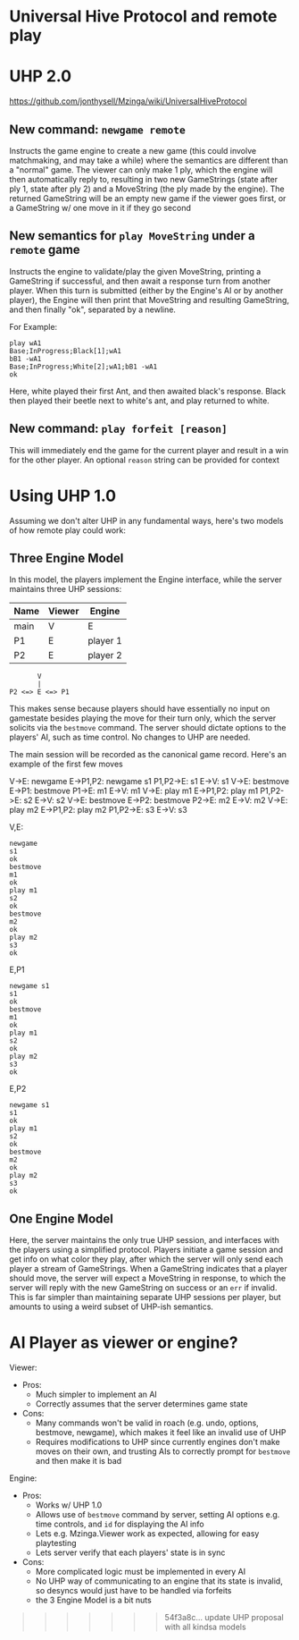 Universal Hive Protocol and remote play
=======================================

# UHP 2.0

https://github.com/jonthysell/Mzinga/wiki/UniversalHiveProtocol

## New command: `newgame remote`

Instructs the game engine to create a new game (this could involve matchmaking,
and may take a while) where the semantics are different than a "normal" game.
The viewer can only make 1 ply, which the engine will then automatically reply
to, resulting in two new GameStrings (state after ply 1, state after ply 2) and
a MoveString (the ply made by the engine). The returned GameString will be an
empty new game if the viewer goes first, or a GameString w/ one move in it if
they go second

## New semantics for `play MoveString` under a `remote` game

Instructs the engine to validate/play the given MoveString, printing a
GameString if successful, and then await a response turn from another player.
When this turn is submitted (either by the Engine's AI or by another player),
the Engine will then print that MoveString and resulting GameString, and then
finally "ok", separated by a newline.

For Example:

```
play wA1
Base;InProgress;Black[1];wA1
bB1 -wA1
Base;InProgress;White[2];wA1;bB1 -wA1
ok
```

Here, white played their first Ant, and then awaited black's response. Black
then played their beetle next to white's ant, and play returned to white.

## New command: `play forfeit [reason]`

This will immediately end the game for the current player and result in a win
for the other player. An optional `reason` string can be provided for context

# Using UHP 1.0

Assuming we don't alter UHP in any fundamental ways, here's two models of how
remote play could work:

## Three Engine Model

In this model, the players implement the Engine interface, while the server
maintains three UHP sessions:

| Name | Viewer | Engine   |
| ---- | ------ | -------- |
| main | V      | E        |
| P1   | E      | player 1 |
| P2   | E      | player 2 |

```
       V
       |
P2 <=> E <=> P1
```

This makes sense because players should have essentially no input on gamestate
besides playing the move for their turn only, which the server solicits via the
`bestmove` command. The server should dictate options to the players' AI, such
as time control. No changes to UHP are needed.

The main session will be recorded as the canonical game record. Here's an
example of the first few moves

V->E: newgame
E->P1,P2: newgame s1
P1,P2->E: s1
E->V: s1
V->E: bestmove
E->P1: bestmove
P1->E: m1
E->V: m1
V->E: play m1
E->P1,P2: play m1
P1,P2->E: s2
E->V: s2
V->E: bestmove
E->P2: bestmove
P2->E: m2
E->V: m2
V->E: play m2
E->P1,P2: play m2
P1,P2->E: s3
E->V: s3

V,E:
```
newgame
s1
ok
bestmove
m1
ok
play m1
s2
ok
bestmove
m2
ok
play m2
s3
ok
```

E,P1
```
newgame s1
s1
ok
bestmove
m1
ok
play m1
s2
ok
play m2
s3
ok
```

E,P2
```
newgame s1
s1
ok
play m1
s2
ok
bestmove
m2
ok
play m2
s3
ok
```

## One Engine Model

Here, the server maintains the only true UHP session, and interfaces with the
players using a simplified protocol. Players initiate a game session and get
info on what color they play, after which the server will only send each
player a stream of GameStrings. When a GameString indicates that a player
should move, the server will expect a MoveString in response, to which the
server will reply with the new GameString on success or an `err` if invalid.
This is far simpler than maintaining separate UHP sessions per player, but
amounts to using a weird subset of UHP-ish semantics.

# AI Player as viewer or engine?

Viewer:
  * Pros:
    * Much simpler to implement an AI
    * Correctly assumes that the server determines game state
  * Cons:
    * Many commands won't be valid in roach (e.g. undo, options, bestmove,
      newgame), which makes it feel like an invalid use of UHP
    * Requires modifications to UHP since currently engines don't make moves
      on their own, and trusting AIs to correctly prompt for `bestmove` and
      then make it is bad

Engine:
  * Pros:
    * Works w/ UHP 1.0
    * Allows use of `bestmove` command by server, setting AI options e.g. time
      controls, and `id` for displaying the AI info
    * Lets e.g. Mzinga.Viewer work as expected, allowing for easy playtesting
    * Lets server verify that each players' state is in sync
  * Cons:
    * More complicated logic must be implemented in every AI
    * No UHP way of communicating to an engine that its state is invalid, so
      desyncs would just have to be handled via forfeits
    * the 3 Engine Model is a bit nuts
>>>>>>> 54f3a8c... update UHP proposal with all kindsa models
